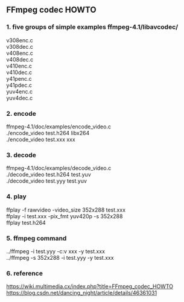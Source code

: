 ## FFmpeg codec HOWTO

### 1. five groups of simple examples ffmpeg-4.1/libavcodec/  
v308enc.c  
v308dec.c  
v408enc.c  
v408dec.c  
v410enc.c  
v410dec.c  
y41penc.c  
y41pdec.c  
yuv4enc.c  
yuv4dec.c  

### 2. encode
ffmpeg-4.1/doc/examples/encode_video.c  
./encode_video test.h264 libx264  
./encode_video test.xxx xxx  

### 3. decode
ffmpeg-4.1/doc/examples/decode_video.c  
./decode_video test.h264 test.yuv  
./decode_video test.yyy test.yuv  

### 4. play
ffplay -f rawvideo -video_size 352x288 test.xxx  
ffplay -i test.xxx -pix_fmt yuv420p -s 352x288  
ffplay test.h264  

### 5. ffmpeg command
../ffmpeg -i test.yyy -c:v xxx -y test.xxx  
../ffmpeg -s 352x288 -i test.yyy -y test.xxx  

### 6. reference
https://wiki.multimedia.cx/index.php?title=FFmpeg_codec_HOWTO  
https://blog.csdn.net/dancing_night/article/details/46361031  

